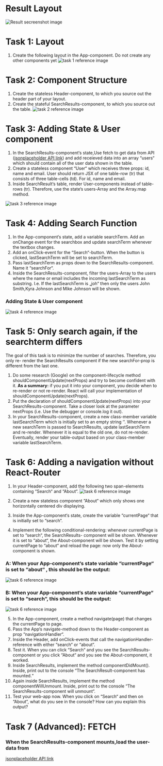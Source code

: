 # Result Layout

![Result secreenshot image](reference-images/Avatar.png)

# Task 1: Layout

1. Create the following layout in the App-component. Do not create any other components yet
   ![task 1 reference image](reference-images/task1.jpg)

# Task 2: Component Structure

1. Create the stateless Header-component, to which you source out the header part of your layout.
2. Create the stateful SearchResults-component, to which you source out the table.
   ![task 2 reference image](reference-images/task2.jpg)

# Task 3: Adding State & User component

1. In the SearchResults-component‘s state,Use fetch to get data from API ([jsonplaceholder API link](https://jsonplaceholder.typicode.com/users)) and add receieved data into an array “users“ which should contain all of the user data shown in the table.
2. Create a stateless component “User“ which receives three props: id, name and email. User should return JSX of one table-row (tr) that consists of three table-cells (td). For id, name and email.
3. Inside SearchResult‘s table, render User-components instead of table-rows (tr). Therefore, use the state‘s users-Array and the Array.map method.

![task 3 reference image](reference-images/task3.jpg)

# Task 4: Adding Search Function

1. In the App-component‘s state, add a variable searchTerm. Add an onChange event for the searchbox and update searchTerm whenever the textbox changes.
2. Add an onClick-event for the “Search“-button. When the button is clicked, lastSearchTerm will be set to searchTerm.
3. Pass lastSearchTerm as props down to the SearchResults-component. Name it “searchFor“.
4. Inside the SearchResults-component, filter the users-Array to the users where the name or email includes the incoming lastSearchTerm as substring. I.e. If the lastSearchTerm is „joh“ then only the users John Smith,Kyra Johnson and Mike Johnson will be shown.

### Adding State & User component

![task 4 reference image](reference-images/task4.jpg)

# Task 5: Only search again, if the searchterm differs

The goal of this task is to minimize the number of searches. Therefore, you only re-
render the SearchResults component if the new searchFor-prop is different from the
last one.

1. Do some research (Google) on the component-lifecycle method
   shouldComponentUpdate(nextProps) and try to become confident with it.
   **As a summary:** if you put it into your component, you decide when to re-render
   or not re-render. React will call your implementation of
   shouldComponentUpdate(nextProps).
2. Put the declaration of shouldComponentUpdate(nextProps) into your
   SearchResults-component. Take a closer look at the parameter nextProps (i.e.
   Use the debugger or console.log it out).
3. In your SearchResults-component, create a new class-member variable
   lastSearchTerm which is initially set to an empty string ‘‘. Whenever a new
   searchTerm is passed to SearchResults, update lastSearchTerm and re-render.
   Whenever it is equal to the old one, do not re-render. Eventually, render your
   table-output based on your class-member variable lastSearchTerm.

# Task 6: Adding a navigation without React-Router

1. In your Header-component, add the following two span-elements containing “Search“ and “About“.
   ![task 6 reference image](reference-images/task6.1.jpg)
2. Create a new stateless component “About“ which only shows one horizontally centered div displaying.

3. Inside the App-component‘s state, create the variable “currentPage“ that is initially set to “search“.
4. Implement the following conditional-rendering: whenever currentPage is set to “search“, the SearchResults- component will be shown. Whenever it is set to “about“, the About-component will be shown. Test it by setting currentPage to “about“ and reload the page: now only the About-component is shown.

### A: When your App-component‘s state variable “currentPage“ is set to **“about“** , this should be the output:

![task 6 reference image](reference-images/task6.jpg)

### B: When your App-component‘s state variable “currentPage“ is set to **“search“,** this should be the output:

![task 6 reference image](reference-images/task6.1.jpg)

5. In the App-component, create a method navigate(page) that changes the currentPage
   to page.
6. Pass the App‘s navigate-method down to the Header-component as prop
   “navigationHandler“.
7. Inside the Header, add onClick-events that call the navigationHandler-reference with
   either “search“ or “about“.
8. Test it. When you can click “Search“ and you see the SearchResults-component or you
   click “About“ and you see the About-component, it worked.
9. Inside SearchResults, implement the method componentDidMount(). Inside, print out
   to the console “The SearchResult-component has mounted.“
10. Again inside SearchResults, implement the method componentWillUnmount. Inside,
    print out to the console “The SearchResults-component will unmount“.
11. Test your web-app now. When you click on “Search“ and then on “About“, what do you
    see in the console? How can you explain this output?

# Task 7 (Advanced): FETCH

### When the SearchResults-component mounts,load the user-data from

[jsonplaceholder API link](https://jsonplaceholder.typicode.com/users)
